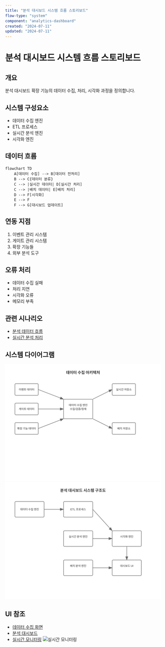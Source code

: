 ```yaml
---
title: "분석 대시보드 시스템 흐름 스토리보드"
flow-type: "system"
component: "analytics-dashboard"
created: "2024-07-11"
updated: "2024-07-11"
---
```


# 분석 대시보드 시스템 흐름 스토리보드

## 개요
분석 대시보드 확장 기능의 데이터 수집, 처리, 시각화 과정을 정의합니다.

## 시스템 구성요소
- 데이터 수집 엔진
- ETL 프로세스
- 실시간 분석 엔진
- 시각화 엔진

## 데이터 흐름
```mermaid
flowchart TD
    A[데이터 수집] --> B[데이터 전처리]
    B --> C{데이터 분류}
    C --> |실시간 데이터| D[실시간 처리]
    C --> |배치 데이터| E[배치 처리]
    D --> F[시각화]
    E --> F
    F --> G[대시보드 업데이트]
```

## 연동 지점
1. 이벤트 관리 시스템
2. 게이트 관리 시스템
3. 확장 기능들
4. 외부 분석 도구

## 오류 처리
- 데이터 수집 실패
- 처리 지연
- 시각화 오류
- 메모리 부족

## 관련 시나리오
- [분석 데이터 흐름](../../../../scenarios/extensions/analytics-dashboard/system-scenarios/analytics-flow.md)
- [실시간 분석 처리](../../../../scenarios/extensions/analytics-dashboard/system-scenarios/realtime-analytics.md)

## 시스템 다이어그램
![데이터 수집 아키텍처](./images/analytics-dashboard-system/data-collection.svg)
![시스템 구조도](./images/analytics-dashboard-system/system-overview.svg)

## UI 참조
- [데이터 수집 화면](../../../../user-flows/core-features/images/analytics-dashboard/dashboard-main.svg)
- [분석 대시보드](../../../../user-flows/core-features/images/analytics-dashboard/event-analysis.svg)
- [실시간 모니터링](../../../../user-flows/core-features/images/analytics-dashboard/realtime-monitoring.svg)
![실시간 모니터링](./images/realtime-monitoring.png)
